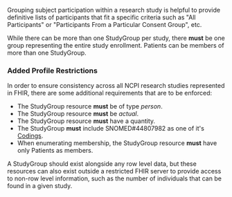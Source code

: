 Grouping subject participation within a research study is helpful to provide definitive lists of participants that fit a specific criteria such as "All Participants" or "Participants From a Particular Consent Group", etc. 

While there can be more than one StudyGroup per study, there **must** be one group representing the entire study enrollment. Patients can be members of more than one StudyGroup.

### Added Profile Restrictions
In order to ensure consistency across all NCPI research studies represented in FHIR, there are some additional requirements that are to be enforced: 

* The StudyGroup resource **must** be of type *person*.
* The StudyGroup resource **must** be *actual*.
* The StudyGroup resource **must** have a quantity. 
* The StudyGroup **must** include SNOMED#44807982 as one of it's [Codings](fhir_basics.html#coding). 
* When enumerating membership, the StudyGroup resource **must** have only Patients as members. 

A StudyGroup should exist alongside any row level data, but these resources can also exist outside a restricted FHIR server to provide access to non-row level information, such as the number of individuals that can be found in a given study. 

